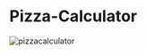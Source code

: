 # Pizza-Calculator

![pizzacalculator](https://github.com/UKVeteran/Pizza-Calculator/assets/39216339/312b4b22-da96-42b2-a897-c94816e5c40d)
